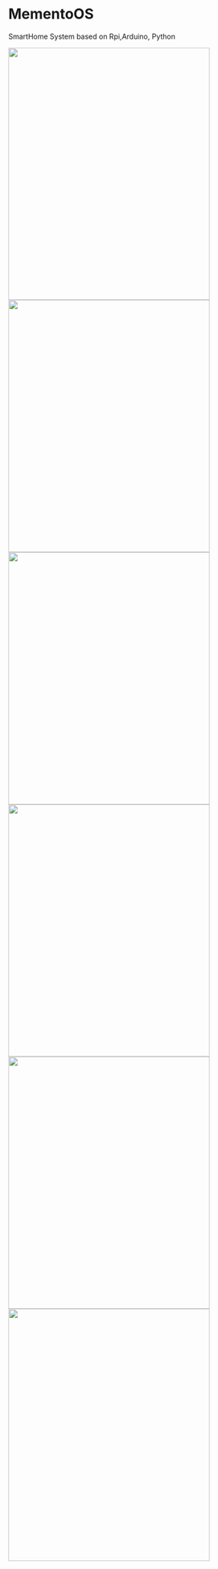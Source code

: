 # MementoOS
SmartHome System based on Rpi,Arduino, Python


<image src='MementoOS_Images/IMG_20190428_142800.jpg' width='400' height='500'>
<image src='MementoOS_Images/Lights.PNG' width='400' height='500'>
<image src='MementoOS_Images/Mainscreen.PNG' width='400' height='500'>
<image src='MementoOS_Images/Menu.PNG' width='400' height='500'>
  <image src='MementoOS_Images/WakeupClock.PNG' width='400' height='500'>
    <image src='MementoOS_Images/livecamera.jpg' width='400' height='500'>

